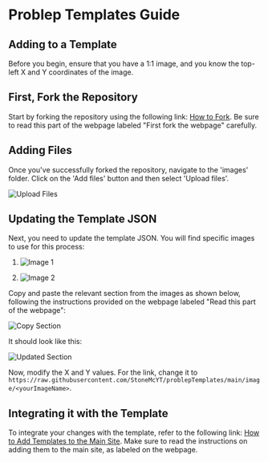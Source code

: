 # Problep Templates Guide

## Adding to a Template

Before you begin, ensure that you have a 1:1 image, and you know the top-left X and Y coordinates of the image.

## First, Fork the Repository

Start by forking the repository using the following link: [How to Fork](https://stonemcyt.github.io/susFic/docs/howToAdd). Be sure to read this part of the webpage labeled "First fork the webpage" carefully.

## Adding Files

Once you've successfully forked the repository, navigate to the 'images' folder. Click on the 'Add files' button and then select 'Upload files'.

![Upload Files](https://github.com/StoneMcYT/problepTemplates/assets/67421882/b29c1142-d62b-443a-b920-5bdefa8898be)

## Updating the Template JSON

Next, you need to update the template JSON. You will find specific images to use for this process:


1. ![Image 1](https://github.com/StoneMcYT/problepTemplates/assets/67421882/af3f7818-722f-47f9-ac63-59445e85f0f1)



2. ![Image 2](https://github.com/StoneMcYT/problepTemplates/assets/67421882/1dc13437-c283-4465-9786-d0652889bd38)





Copy and paste the relevant section from the images as shown below, following the instructions provided on the webpage labeled "Read this part of the webpage":

![Copy Section](https://github.com/StoneMcYT/problepTemplates/assets/67421882/9e85a3f2-8087-44d6-b95f-735d4ef4c807)

It should look like this:

![Updated Section](https://github.com/StoneMcYT/problepTemplates/assets/67421882/927f7599-5d0c-450f-84f0-c6987f846d82)

Now, modify the X and Y values. For the link, change it to `https://raw.githubusercontent.com/StoneMcYT/problepTemplates/main/image/<yourImageName>`.

## Integrating it with the Template

To integrate your changes with the template, refer to the following link: [How to Add Templates to the Main Site](https://stonemcyt.github.io/susFic/docs/howToAdd). Make sure to read the instructions on adding them to the main site, as labeled on the webpage.
